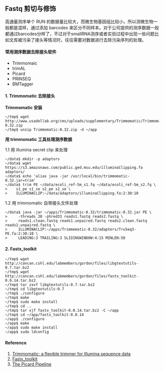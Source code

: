 ## Fastq 剪切与修饰

高通量测序单个 RUN 的数据量比较大，而微生物基因组比较小，所以测微生物一般都是混样，通过添加 barcodes 来区分不同样本。对于公司提供的测序数据一般都通过barcodes分样了，不过对于smallRNA测序或者实验过程中出现一些问题比如文库被污染了接头等情况时，往往需要对数据进行去除污染序列的处理。

#### 常用测序数据去除接头软件

* Trimmomaic
* trimAL
* Picard
* PRINSEQ
* BMTagger

#### 1. Trimmomatic 去除接头

**Trimmomatic 安装**

```
~/tmp$ wget http://www.usadellab.org/cms/uploads/supplementary/Trimmomatic/Trimmomatic-0.32.zip
~/tmp$ unzip Trimmomatic-0.32.zip -d ~/app
```

**用 trimmomatic 工具处理测序数据**

1.1 用 illumina secret clip 来处理

```
~/data$ mkdir -p adaptors
~/data$ wget https://s3.amazonaws.com/public.ged.msu.edu/illuminaClipping.fa adaptors/
~/data$ echo 'alias java -jar /usr/local/bin/trimmomatic-0.32.jar=trim'
~/data$ trim PE ~/data/ecoli_ref-5m_s1.fq ~/data/ecoli_ref-5m_s2.fq \
>    s1_pe s1_se s2_pe s2_se \
>    ILLUMINACLIP:~/data/adaptors/illuminaClipping.fa:2:30:10
```

1.2 用 trimmomatic 自带接头文件处理

```
~/data$ java -jar ~/apps/Trimmomatic-0.32/trimmomatic-0.32.jar PE \
>     -threads 20 -phred33 reads1.fastq reads2.fastq \
>     reads1.clean.fastq reads1.unpaired.fastq reads2.clean.fastq reads2.unpaired.fastq \
>     ILLUMINACLIP:~/apps/Trimmomatic-0.32/adapters/TruSeq3-PE.fa:2:30:10 \
>     LEADING:3 TRAILING:3 SLIDINGWINDOW:4:15 MINLEN:50
```

#### 2. Fastx_toolkit
```
~/tmp$ wget http://cancan.cshl.edu/labmembers/gordon/files/libgtextutils-0.7.tar.bz2
~/tmp$ wget http://cancan.cshl.edu/labmembers/gordon/files/fastx_toolkit-0.0.14.tar.bz2
~/tmp$ tar zxvf libgtextutils-0.7.tar.bz2
~/tmp$ cd libgtextutils-0.7
~/tmp$ ./configure
~/tmp$ make
~/tmp$ sudo make install
~/tmp$ cd ..
~/tmp$ tar xjf fastx_toolkit-0.0.14.tar.bz2 -C ~/app
~/tmp$ cd ~/app/fastx_toolkit-0.0.14
~/app$ ./configure
~/app$ make
~/app$ sudo make install
~/app$ sudo ldconfig
```

#### Reference ###
1. [Trimmomatic: a flexible trimmer for Illumina sequence data](http://bioinformatics.oxfordjournals.org/content/early/2014/04/12/bioinformatics.btu170.full.pdf)
2. [Fastx_toolkit](http://hannonlab.cshl.edu/fastx_toolkit/)
3. [The Picard Pipeline](https://www.broadinstitute.org/files/shared/mpg/plathumgen/plathumgen_fennell.pdf)

